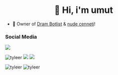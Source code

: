 <h1 align="center">👋 Hi, i'm umut</h1>

- 👑 Owner of [Dram Botlist](https://discord.gg/sQ3ZuvfnZ6) & [nude cenneti](https://discord.gg/agPRH9b22x)!

<h3>Social Media</h3>
<p align="left">
  <a href="https://discord.com/users/423918142385815552" target"blank_"><img src="https://img.shields.io/badge/discord%20-7289DA.svg?&style=for-the-badge&logo=discord&logoColor=white"></a> <p align="left"> <img src="https://komarev.com/ghpvc/?username=tyleer&label=Profile%20views&color=a36fe2&style=plastic" alt="tyleer" />
  <a href="https://open.spotify.com/user/cekspct97yqydmcqd50q1l7uk?si=a0d2686b820344f8" target"blank_"><img src="https://img.shields.io/badge/Spotify%20-1ed760.svg?&style=for-the-badge&logo=spotify&logoColor=white"></a>
   <a href="https://instagram.com/umuttd3v" target"blank_"><img src="https://img.shields.io/badge/INSTAGRAM%20-DC3175.svg?&style=for-the-badge&logo=instagram&logoColor=white"></a></p>

<p>
<img src="https://github-readme-stats.vercel.app/api?username=tyleer&show_icons=true&theme=dracula&locale=tr" alt="tyleer" />
<img src="https://github-readme-stats.vercel.app/api/top-langs?username=tyleer&show_icons=true&theme=dracula&locale=en&layout=compact" alt="tyleer" />
</p>
